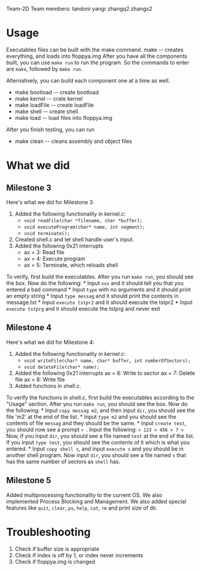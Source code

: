 Team-2D
Team members: tandoni yangr zhangq2 zhangx2

# Usage

Executables files can be built with the make command.
make -- creates everything, and loads into floppya.img
After you have all the components built, you can use `make run` to run the program. So the commands to enter are `make`, followed by `make run`.

Alternatively, you can build each component one at a time as well.

<ul>
 <li> make bootload -- create bootload </li>
 <li> make kernel -- crate kernel </li>
 <li> make loadFile -- create loadFile </li>
 <li> make shell -- create shell </li>
 <li> make load -- load files into floppya.img </li>
</ul>

After you finish testing, you can run
* make clean -- cleans assembly and object files

  
# What we did

## Milestone 3
Here's what we did for Milestone 3:

1. Added the following functionality in kernel.c:
	* ``void readFile(char *filename, char *buffer);``
	* ``void executeProgram(char* name, int segment);``
	* ``void terminate();``
2. Created shell.c and let shell handle user's input.
3. Added the following 0x21 interrupts
	* ax = 3: Read file
	* ax = 4: Execute program
	* ax = 5: Terminate, which reloads shell

To verify, first build the executables. After you run `make run`, you should see the box.
Now do the following:
	* Input `xxx` and it should tell you that you entered a bad command
	* Input `type` with no arguments and it should print an empty string
	* Input `type messag` and it should print the contents in message.txt
	* Input `execute tstpr2` and it should execute the tstpr2
	* Input `execute tstprg` and it should execute the tstprg and never exit

## Milestone 4
Here's what we did for Milestone 4:
1. Added the following functionality in kernel.c:
	* `void writeFile(char* name, char* buffer, int numberOfSectors);`
	* `void deleteFile(char* name);`
2. Added the following 0x21 interrupts
	ax = 6: Write to sector	
	ax = 7: Delete file
	ax = 8: Write file
3. Added functions in shell.c.
	
To verify the functions in shell.c, first build the executables according to the "Usage" section.
After you run `make run`, you should see the box.
Now do the following:
	* Input `copy messag m2`, and then input `dir`, you should see the file 'm2' at the end of the list.
	* Input `type m2` and you should see the contents of file `messag` and they should be the same.
	* Input `create test`, you should now see a prompt `> `. Input the following:
		```
		> 123
		> 456
		> 7
		>
		```
    	Now, if you input `dir`, you should see a file named `test` at the end of the list.
    	If you input `type test`, you should see the contents of it which is what you entered.
	* Input `copy shell s`, and input `execute s` and you should be in another shell program.
    Now input `dir`, you should see a file named `s` that has the same number of sectors as `shell` has.


## Milestone 5
Added multiprocessing functionality to the current OS. We also implemented Process Blocking and Management. We also added special features like `quit`, `clear`, `ps`, `help`, `cat`, `rm` and print size of dir.

# Troubleshooting
1. Check if buffer size is appropriate
2. Check if index is off by 1, or index never increments
3. Check if floppya.img is changed

